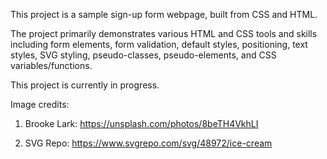This project is a sample sign-up form webpage, built from CSS and HTML.

The project primarily demonstrates various HTML and CSS tools and skills including form elements, form validation, default styles, positioning, text styles, SVG styling, pseudo-classes, pseudo-elements, and CSS variables/functions.

This project is currently in progress.

Image credits:

1. Brooke Lark: https://unsplash.com/photos/8beTH4VkhLI

2. SVG Repo: https://www.svgrepo.com/svg/48972/ice-cream
